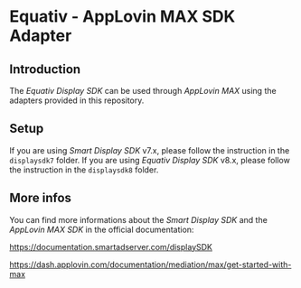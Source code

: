 Equativ - AppLovin MAX SDK Adapter
==============================================

Introduction
------------
The _Equativ Display SDK_ can be used through _AppLovin MAX_ using the adapters provided in this repository.

Setup
-----

If you are using _Smart Display SDK_ v7.x, please follow the instruction in the `displaysdk7` folder.
If you are using _Equativ Display SDK_ v8.x, please follow the instruction in the `displaysdk8` folder.

More infos
----------
You can find more informations about the _Smart Display SDK_ and the _AppLovin MAX SDK_ in the official documentation:

https://documentation.smartadserver.com/displaySDK

https://dash.applovin.com/documentation/mediation/max/get-started-with-max